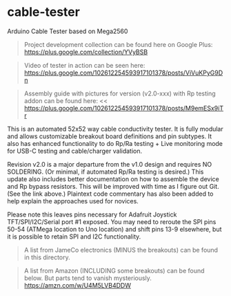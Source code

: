 # cable-tester
Arduino Cable Tester based on Mega2560

> Project development collection can be found here on Google Plus:
https://plus.google.com/collection/YVyBSB

> Video of tester in action can be seen here:
https://plus.google.com/102612254593917101378/posts/ViVuKPyG9Dn

> Assembly guide with pictures for version (v2.0-xxx) with Rp testing addon can be found here: <<
https://plus.google.com/102612254593917101378/posts/M9emESx9iTr

This is an automated 52x52 way cable conductivity tester. It is fully modular and allows customizable  breakout board definitions and pin subtypes. It also has enhanced functionality to do Rp/Ra testing + Live monitoring mode for USB-C testing and cable/charger validation.

Revision v2.0 is a major departure from the v1.0 design and requires NO SOLDERING. (Or minimal, if automated Rp/Ra testing is desired.) This update also includes better documentation on how to assemble the device and Rp bypass resistors. This will be improved with time as I figure out Git. (See the link above.) Plaintext code commentary has also been added to help explain the approaches used for novices.

Please note this leaves pins necessary for Adafruit Joystick TFT/SPI/I2C/Serial port #1 exposed. You may need to reroute the SPI pins 50-54 (ATMega location to Uno location) and shift pins 13-9 elsewhere, but it is possible to retain SPI and I2C functionality.

> A list from JameCo electronics (MINUS the breakouts) can be found in this directory.

> A list from Amazon (INCLUDING some breakouts) can be found below. But parts tend to vanish mysteriously.
https://amzn.com/w/U4M5LVB4DDW